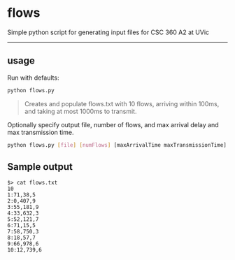 # flows
Simple python script for generating input files for CSC 360 A2 at UVic

---
## usage
Run with defaults:
``` bash
python flows.py
```
> Creates and populate flows.txt with 10 flows, arriving within 100ms, and taking at most 1000ms to transmit.

Optionally specify output file, number of flows, and max arrival delay and max transmission time.
``` bash
python flows.py [file] [numFlows] [maxArrivalTime maxTransmissionTime]
```
## Sample output
```
$> cat flows.txt
10
1:71,38,5
2:0,407,9
3:55,181,9
4:33,632,3
5:52,121,7
6:71,15,5
7:58,750,3
8:18,57,7
9:66,978,6
10:12,739,6
```
